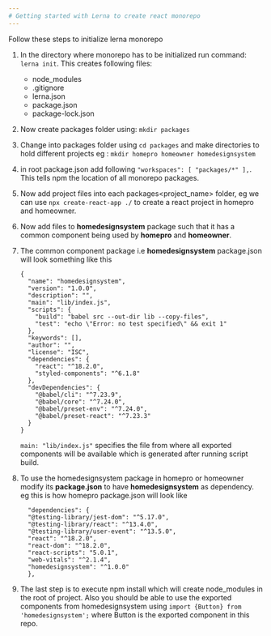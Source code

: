 ```yaml
---
# Getting started with Lerna to create react monorepo
---
```

Follow these steps to initialize lerna monorepo
1. In the directory where monorepo has to be initialized run command: 
`lerna init`.
  This creates following files:
    - node_modules
    - .gitignore
    - lerna.json
    - package.json
    - package-lock.json

2. Now create packages folder using: `mkdir packages`
3. Change into packages folder using `cd packages` and make directories to hold different projects eg : `mkdir homepro homeowner homedesignsystem`
4. in root package.json add following ```"workspaces": [
    "packages/*"
  ],```. This tells npm the location of all monorepo packages.
5. Now add project files into each packages\<project_name> folder, eg we can use `npx create-react-app ./` to create a react project in homepro and homeowner.
6. Now add files to **homedesignsystem** package such that it has a common component being used by **homepro** and **homeowner**.
7. The common component package i.e **homedesignsystem** package.json will look something like this
    ```
    {
      "name": "homedesignsystem",
      "version": "1.0.0",
      "description": "",
      "main": "lib/index.js",
      "scripts": {
        "build": "babel src --out-dir lib --copy-files",
        "test": "echo \"Error: no test specified\" && exit 1"
      },
      "keywords": [],
      "author": "",
      "license": "ISC",
      "dependencies": {
        "react": "^18.2.0",
        "styled-components": "^6.1.8"
      },
      "devDependencies": {
        "@babel/cli": "^7.23.9",
        "@babel/core": "^7.24.0",
        "@babel/preset-env": "^7.24.0",
        "@babel/preset-react": "^7.23.3"
      }
    }
    ```
    `main: "lib/index.js"` specifies the file from where all exported components will be available which is generated after running script build.
8. To use the homedesignsystem package in homepro or homeowner modify its **package.json** to have **homedesignsystem** as dependency. eg this is how homepro package.json will look like
    ```
      "dependencies": {
      "@testing-library/jest-dom": "^5.17.0",
      "@testing-library/react": "^13.4.0",
      "@testing-library/user-event": "^13.5.0",
      "react": "^18.2.0",
      "react-dom": "^18.2.0",
      "react-scripts": "5.0.1",
      "web-vitals": "^2.1.4",
      "homedesignsystem": "^1.0.0"
      },
    ```
9. The last step is to execute npm install which will create node_modules in the root of project. Also you should be able to use the exported components from homedesignsystem using `import {Button} from 'homedesignsystem';` where  Button is the exported component in this repo.

